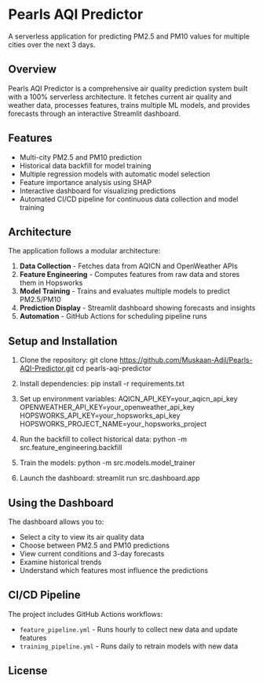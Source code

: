 # Pearls AQI Predictor
A serverless application for predicting PM2.5 and PM10 values for multiple cities over the next 3 days.

## Overview
Pearls AQI Predictor is a comprehensive air quality prediction system built with a 100% serverless architecture. It fetches current air quality and weather data, processes features, trains multiple ML models, and provides forecasts through an interactive Streamlit dashboard.

## Features
- Multi-city PM2.5 and PM10 prediction
- Historical data backfill for model training
- Multiple regression models with automatic model selection
- Feature importance analysis using SHAP
- Interactive dashboard for visualizing predictions
- Automated CI/CD pipeline for continuous data collection and model training

## Architecture
The application follows a modular architecture:
1. **Data Collection** - Fetches data from AQICN and OpenWeather APIs
2. **Feature Engineering** - Computes features from raw data and stores them in Hopsworks
3. **Model Training** - Trains and evaluates multiple models to predict PM2.5/PM10
4. **Prediction Display** - Streamlit dashboard showing forecasts and insights
5. **Automation** - GitHub Actions for scheduling pipeline runs

## Setup and Installation
1. Clone the repository:
   git clone https://github.com/Muskaan-Adil/Pearls-AQI-Predictor.git
   cd pearls-aqi-predictor

3. Install dependencies: pip install -r requirements.txt

5. Set up environment variables:
   AQICN_API_KEY=your_aqicn_api_key
   OPENWEATHER_API_KEY=your_openweather_api_key
   HOPSWORKS_API_KEY=your_hopsworks_api_key
   HOPSWORKS_PROJECT_NAME=your_hopsworks_project

7. Run the backfill to collect historical data: python -m src.feature_engineering.backfill

8. Train the models: python -m src.models.model_trainer

9. Launch the dashboard: streamlit run src.dashboard.app

## Using the Dashboard
The dashboard allows you to:
- Select a city to view its air quality data
- Choose between PM2.5 and PM10 predictions
- View current conditions and 3-day forecasts
- Examine historical trends
- Understand which features most influence the predictions

## CI/CD Pipeline
The project includes GitHub Actions workflows:
- `feature_pipeline.yml` - Runs hourly to collect new data and update features
- `training_pipeline.yml` - Runs daily to retrain models with new data

## License
